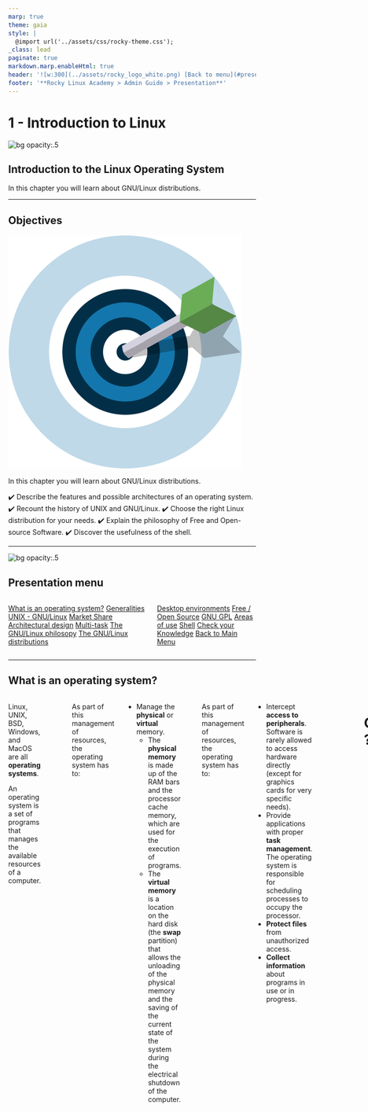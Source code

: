 ```yaml
---
marp: true
theme: gaia
style: |
  @import url('../assets/css/rocky-theme.css');
_class: lead
paginate: true
markdown.marp.enableHtml: true
header: '![w:300](../assets/rocky_logo_white.png) [Back to menu](#presentation-menu)'
footer: '**Rocky Linux Academy > Admin Guide > Presentation**'
---
```


# 1 - Introduction to Linux
<!-- markdownlint-disable MD024 -->
![bg opacity:.5](../assets/rocky_linux_logo.svg)

<div class="intro">

## Introduction to the Linux Operating System

</div>

In this chapter you will learn about GNU/Linux distributions.

---

## Objectives

<i class="fa-pull-right fa-4x">![w:200 opacity:50%](../assets/images/objectives.png)</i>

In this chapter you will learn about GNU/Linux distributions.

:heavy_check_mark: Describe the features and possible architectures of an operating system.
:heavy_check_mark: Recount the history of UNIX and GNU/Linux.
:heavy_check_mark: Choose the right Linux distribution for your needs.
:heavy_check_mark: Explain the philosophy of Free and Open-source Software.
:heavy_check_mark: Discover the usefulness of the shell.

---

![bg opacity:.5](../assets/rocky_linux_logo.svg)

<div class="plan_header">

## Presentation menu

<div class="columns plan">
<div>

[What is an operating system?](#what-is-an-operating-system)
[Generalities UNIX - GNU/Linux](#generalities-unix---gnulinux)
[Market Share](#market-share)
[Architectural design](#architectural-design)
[Multi-task](#multi-task)
[The GNU/Linux philosopy](#the-unixlinux-philosophy)
[The GNU/Linux distributions](#the-gnulinux-distributions)

</div>
<div>

[Desktop environments](#desktop-environments)
[Free / Open Source](#free--open-source)
[GNU GPL](#gnu-gpl)
[Areas of use](#areas-of-use)
[Shell](#shell)
[Check your Knowledge](#check-your-knowledge)
[Back to Main Menu](../)

</div>
</div>

---

## What is an operating system?

<div class="columns">
<div>

Linux, UNIX, BSD, Windows, and MacOS are all **operating systems**.

<div class="abstract">

<i class="fa abstract-icon fa-arrows-to-circle fa-pull-left fa-2x"></i>

An operating system is a set of programs that manages the available resources of a computer.

</div>
</div>
<div>

<i class="fa-pull-right">![w:380](./images/role-of-operating-system.png)</i>

</div>

---

As part of this management of resources, the operating system has to:

* Manage the **physical** or **virtual** memory.
  * The **physical memory** is made up of the RAM bars and the processor cache memory, which are used for the execution of programs.
  * The **virtual memory** is a location on the hard disk (the **swap** partition) that allows the unloading of the physical memory and the saving of the current state of the system during the electrical shutdown of the computer.

---

As part of this management of resources, the operating system has to:

* Intercept **access to peripherals**.
  Software is rarely allowed to access hardware directly (except for graphics cards for very specific needs).
* Provide applications with proper **task management**.
  The operating system is responsible for scheduling processes to occupy the processor.
* **Protect files** from unauthorized access.
* **Collect information** about programs in use or in progress.

---

![w:500](images/operating_system.png)

---
<br/>
<br/>
<br/>


# Questions ?


---

## Generalities UNIX - GNU/Linux

<i class="fa-pull-right">![w:500 opacity:50%](./images/gnu-linux.png)</i>

### History

---

#### UNIX

* **1964 — 1968**:
  MULTICS (MULTiplexed Information and Computing Service) is developed for MIT, Bell Labs (AT&T) and General Electric.

---

#### UNIX

* **1969 — 1971**: After the withdrawal of Bell (1969) and then General Electric from the project, two developers, Ken Thompson and Dennis Ritchie (joined later by Brian Kernighan), judging MULTICS to be too complex, begin development of UNIX (UNiplexed Information and Computing Service). While it was originally created in Assembly language, the creators of UNIX eventually develop the B language and then the C language (1971) and completely rewrite UNIX.

---

#### UNIX

<i class="fa-pull-right">![w:200](./images/unix-logo.svg)</i>

As it was developed in 1970, the reference (epoch) date for the start of time of UNIX/Linux systems is set at January 01, 1970.

The C language remains one of the most popular programming languages today. A low-level language, close to the hardware, it allows the adaptation of the operating system to any machine architecture having a C compiler.

---

#### UNIX

UNIX is an open and evolving operating system that has played a major role in the history of computing. It forms the basis for many other systems such as Linux, BSD, MacOS, and more.

UNIX is still relevant today (HP-UX, AIX, Solaris, etc.).

---

#### GNU Project

* **1984**: Richard Matthew Stallman launched the GNU (GNU's Not Unix) Project, which aims to establish a **free** and **open** Unix system, in which the more important tools are: gcc compiler, bash shell, Emacs editor and so on. GNU is a Unix-like operating system. The development of GNU, started in January 1984, is known as the GNU Project. Many of the programs in GNU are released under the auspices of the GNU Project; those we call GNU packages.

* **1990**: GNU's own kernel, the GNU Hurd, was started in 1990 (before Linux was started).

---

#### MINIX

* **1987**: Andrew S. Tanenbaum develops MINIX, a simplified UNIX, to teach operating systems in a simple way. Mr. Tanenbaum makes the source code of his operating system available.

---

#### Linux

* **1991**: A Finnish student, **Linus Torvalds**, creates an operating system that runs on his personal computer and names it Linux. He publishes his first version, called 0.02, on the Usenet discussion forum, and other developers help him improve his system. The term Linux is a play on words between the founder's first name, Linus, and UNIX.

---

#### Linux

* **1993**: The Debian distribution is created. Debian is a non-commercial, community-based distribution. Originally developed for use on servers, it is  well-suited for this role; however it is a universal system, usable on a personal computer as well. Debian forms the basis for many other distributions, such as Mint or Ubuntu.

---

#### Linux

* **1994**: The commercial distribution Red Hat is created by the company Red Hat, which is today the leading distributor of the GNU/Linux operating system. Red Hat supports the community version Fedora and until recently the free distribution CentOS.

---

#### Linux

* **1997**: The KDE desktop environment is created. It is based on the Qt component library and the C++ development language.

* **1999**: The GNOME desktop environment is created. It is based on the GTK+ component library.

---

#### Linux

* **2002**: The Arch distribution is created. Its distinctive is that it offers rolling release (continuous update).

* **2004**: Ubuntu is created by the Canonical company (Mark Shuttleworth). It is based on Debian but includes free and proprietary software.

* **2021**: Rocky Linux is created, based on Red Hat distribution.

---

#### Linux

<i class="fa fa-quote-left fa-3x fa-pull-left"></i> Dispute over the name: Although people are accustomed to calling the Linux operating system verbally "Linux",  Linux is strictly a kernel. We must not forget the development and contribution of the GNU project to the open source cause, so I prefer to call it the GNU/Linux operating system.

---

### Market share

<!--
TODO: graphics with market share for servers and pc.
-->

<i class="fa-pull-right">![w:200 opacity:50%](./images/market-share.png) </i>

Despite its prevalence, Linux remains relatively unknown by the general public. Linux is hidden within **smartphones**, **televisions**, **internet boxes**, etc. Almost **70% of the websites** in the world are hosted on a Linux or UNIX server!

Linux equips about **3% of personal computers** but more than **82% of smartphones**. The **Android** operating system, for example, uses a Linux kernel.

---
<!-- TODO: review those stats -->

### Market share

Linux equips 100% of the top 500 supercomputers since 2018. A supercomputer is a computer designed to achieve the highest possible performance with the techniques known at the time of its design, especially with regard to computing speed.

---

### Architectural design

<i class="fa-pull-right">![w:150](./images/arch_design.png)</i>

* The **kernel** is the first software component.
  * It is the heart of the Linux system.
  * It manages the hardware resources of the system.
  * The other software components must go through it to access the hardware.

---

### Architectural design

<i class="fa-pull-right">![w:150 opacity:50%](./images/shell.png)</i>

* The **shell** is a utility that interprets user commands and ensures their execution.
  * Main shells: Bourne shell, C shell, Korn shell and Bourne-Again shell (bash).

---

### Architectural design

<i class="fa-pull-right">![w:150 opacity:50%](./images/applications.png)</i>

* **Applications** are user programs including but not limited to:
  * Internet browsers
  * Word processors
  * Spreadsheets

---

### Multi-task

<i class="fa-pull-right">![w:150 opacity:50%](./images/task.png)</i>

Linux belongs to the family of time-sharing operating systems. It divides processing time between several programs, switching from one to another in a transparent way for the user. This implies:

* Simultaneous execution of several programs.
* Distribution of CPU time by the scheduler.
* Reduction of problems caused by a failed application.
* Reduced performance in the event of too many programs running.

---

### Multi-user

<i class="fa-pull-right">![w:150 opacity:50%](./images/user.png)</i>

The purpose of MULTICS was to allow several users to work from several terminals (screen and keyboard) from a single computer (very expensive at the time). Linux, inspired by this operating system, kept this ability to work with several users simultaneously and independently, each one having their own user account with memory space and access rights to files and software.

---

### Multi-processor

<i class="fa-pull-right">![w:150 opacity:50%](./images/processor.png)</i>

Linux is able to work with multi-processor computers or with multi-core processors.

---

### Multi-platform

<div class="columns">
<div>

Linux is written in a high-level language that can be adapted to different types of platforms during compilation. This allows it to run on:

</div>
<div>

* Home computers (PC and laptop)
* Servers (data and applications)
* Portable computers (smartphones and tablets)

</div>
</div>

---

### Multi-platform

<div class="columns">
<div>

Linux is written in a high-level language that can be adapted to different types of platforms during compilation. This allows it to run on:

</div>
<div>

* Embedded systems (car computers)
* Active network elements (routers and switches)
* Household appliances (TVs and refrigerators)

</div>
</div>

---

### Open

<i class="fa-pull-right">![w:200 opacity:50%](./images/open.png)</i>

Linux is based on recognized standards such as [POSIX](http://en.wikipedia.org/wiki/POSIX), [TCP/IP](https://en.wikipedia.org/wiki/Internet_protocol_suite), [NFS](https://en.wikipedia.org/wiki/Network_File_System), and [Samba](https://en.wikipedia.org/wiki/Samba_(software)), which allow it to share data and services with other application systems.

---

### The UNIX/Linux Philosophy

<div class="columns">
<div>

* Treat everything as a file.
* Value portability.
* Do one thing and do it well.
* KISS: Keep It Simple Stupid.

</div>
<div>

<i class="fa-pull-right">![w:200 opacity:50%](./images/philosopy.png)</i>

</div>
</div>

---

### The UNIX/Linux Philosophy

<div class="columns">
<div>

* "UNIX is basically a simple operating system, but you have to be a genius to understand the simplicity." (**Dennis Ritchie**)
* "Unix is user-friendly. It just isn't promiscuous about which users it's friendly with." (**Steven King**)

</div>
<div>

<i class="fa-pull-right">![w:200 opacity:50%](./images/philosopy.png)</i>

</div>
</div>

---

### The GNU/Linux distributions

<i class="fa-pull-left fa-border">![w:200 opacity:50%](./images/distributions.png)</i>

A Linux distribution is a **consistent set of software** assembled around the Linux kernel, ready to be installed along with the necessary components to manage itself (installation, removal, configuration). There are **associative** or **community** distributions (Debian, Rocky) and **commercial** distributions (Red Hat, Ubuntu).

---

### The GNU/Linux distributions

<i class="fa-pull-left fa-border">![w:200 opacity:50%](./images/distributions.png)</i>

Each distribution offers one or more **desktop environments**, and provides a set of pre-installed software and a library of additional software. Configuration options (kernel or services options for example) are specific to each distribution.

This principle allows distributions to be geared to **beginners** (Ubuntu, Linux Mint...) or fully customizable for **advanced users** (Gentoo, Arch);  distributions can also be more adept with **servers** (Debian, Red Hat) or **workstations** (Fedora).

---

### Desktop environments

<i class="fa-pull-left fa-border">![w:200 opacity:50%](./images/desktop.png)</i>

There are many graphic environments such as **GNOME**, **KDE**, **LXDE**, **XFCE**, etc. There is something for everyone, and their **ergonomics** hold their own against Microsoft or Apple systems.

---

### Desktop environments

<i class="fa-pull-left fa-border">![w:200 opacity:50%](./images/desktop.png)</i>

So why is there so little enthusiasm for Linux, when this system is practically **virus free**? Could it be because so many editors (Adobe) and manufacturers (Nvidia) do not play the free game and do not provide a version of their software or **drivers** for GNU/Linux? Perhaps it's fear of change, or the difficulty of finding where to buy a Linux computer, or too few games distributed under Linux. That last excuse at least shouldn't be true for long, with the advent of the game engine Steam for Linux.

---

### Desktop environments

<i class="fa-pull-left fa-border">![w:200 opacity:50%](./images/gnome.png)</i>

The **GNOME 3** desktop environment no longer uses the concept of desktop but that of GNOME Shell (not to be confused with the command line shell). It serves as a desktop, a dashboard, a notification area and a window selector. The GNOME desktop environment is based on the **GTK+** component library.

---

### Desktop environments

![w:768](./images/01-presentation-gnome.png)

---

### Desktop environments

<i class="fa-pull-left fa-border">![w:200 opacity:50%](./images/kde.png)</i>

The **KDE** desktop environment is based on the **Qt** component library. It is traditionally recommended for users familiar with a Windows environment.

---

### Desktop environments

![w:650](./images/01-presentation-kde.png)

---

### Free / Open Source

<i class="fa-pull-right fa-border">![w:200 opacity:50%](./images/free.png)</i>

A user of a Microsoft or Mac operating system must purchase a license to use the operating system. This license has a cost, although it is usually transparent (the price of the license is included in the price of the computer).

In the **GNU/Linux** world, the Free Software movement provides mostly free distributions.

**Free** does not mean free!

---

### Free / Open Source

<i class="fa-pull-right fa-border">![w:200 opacity:50%](./images/free.png)</i>

**Open Source**: the source code is available, so it is possible to consult and modify it under certain conditions.

A free software is necessarily open-source, but the opposite is not true since open-source software is distinct from the freedom offered by the GPL license.

---

### GNU GPL

#### (GNU General Public License)

The **GPL** guarantees the author of a software its intellectual property, but allows modification, redistribution or resale of software by third parties, provided that the source code is included with the software. The GPL is the license that came out of the **GNU** (GNU is Not UNIX) project, which was instrumental in creating Linux.

---

### GNU GPL

It implies:

* The freedom to run the program, for any purpose.
* The freedom to study how the program works and adapt it to your needs.
* The freedom to redistribute copies.
* The freedom to improve the program, and publish those improvements for the benefit of the whole community.

---

### GNU GPL

On the other hand, even products licensed under the GPL can have a cost. This is not for the product itself, but the **guarantee that a team of developers will continue to work on it to make it evolve and troubleshoot errors, or even provide support to users**.

---

### Areas of use

<div class="columns">
<div>

A Linux distribution excels for:

<i class="fa-pull-left">![w:300 opacity:50%](./images/server.png)</i>

</div>
<div>

* **Servers**: HTTP, email, groupware, file sharing, etc.
* **Security**: Gateway, firewall, router, proxy, etc.
* **Central computers**: Banks, insurance, industry, etc.
* **Embedded systems**: Routers, Internet boxes, SmartTVs, etc.

</div>
</div>

---

### Areas of use

Linux is a suitable choice for hosting databases or websites, or as a mail server, DNS or firewall. In short, Linux can do just about anything, which explains the quantity of specific distributions.

---

### Shell

#### Generalities

<i class="fa-pull-right">![w:300 opacity:50%](./images/terminal.png)</i>

The **shell**, known as _command interface_, allows users to send commands to the operating system. It is less visible today since the implementation of graphical interfaces, but remains a privileged means on Linux systems which do not all have graphical interfaces and whose services do not always have a setting interface.

---

### Shell

<i class="fa-pull-right">![w:300 opacity:50%](./images/terminal.png)</i>

It offers a real programming language including classical structures (loops, alternatives) and common constituents (variables, passing of parameters, and sub-programs). It allows the creation of scripts to automate certain actions (backups, creation of users, system monitoring, etc.).

---

### Shell

<div class="columns">
<div>

There are several types of shells available and configurable on a platform or according to the user's preference. A few examples include:

</div>
<div>

* sh, the POSIX standard shell
* csh, command-oriented shell in C
* bash, Bourne-Again Shell, Linux shell

</div>
</div>

---

#### Shell Functionalities

* Command execution (checks the command given and executes it).
* Input/Output redirection (returns data to a file instead of writing it on the screen).
* Connection process (manages the user's connection).
* Interpreted programming language (allowing the creation of scripts).
* Environment variables (access to information specific to the system during operation).

---

### Shell Principle

![h:400](./images/shell-principle.png)

---

#### Check your Knowledge

:heavy_check_mark: An operating system is a set of programs for managing the available resources of a computer:

[ ] True
[ ] False

---

#### Check your Knowledge

:heavy_check_mark: The operating system is necessary to:

[ ] Manage physical and virtual memory
[ ] Allow direct access to peripherals
[ ] Subcontract the management of tasks to the processor
[ ] Collect information about the programs used or in use

---

#### Check your Knowledge

:heavy_check_mark: Among these personalities, which ones participated in the development of UNIX:

[ ] Linus Torvalds
[ ] Ken Thompson
[ ] Lionel Richie
[ ] Brian Kernighan
[ ] Andrew Stuart Tanenbaum

---

#### Check your Knowledge

:heavy_check_mark: The original nationality of Linus Torvalds, creator of the Linux kernel, is:

[ ] Swedish
[ ] Finnish
[ ] Norwegian
[ ] Flemish
[ ] French  

---

#### Check your Knowledge

:heavy_check_mark: Which of the following distributions is the oldest:

[ ] Debian
[ ] Slackware
[ ] Red Hat
[ ] Arch

---

#### Check your Knowledge

:heavy_check_mark: Is the Linux kernel:

[ ] Multi-tasking
[ ] Multi-user
[ ] Multi-processor
[ ] Multi-core
[ ] Cross-platform
[ ] Op

---

#### Check your Knowledge

:heavy_check_mark: Is free software necessarily open-source?

[ ] True
[ ] False

---

#### Check your Knowledge

:heavy_check_mark: Is open-source software necessarily free?

[ ] True
[ ] False

---

#### Check your Knowledge

:heavy_check_mark: Which of the following is not a shell:

[ ] Jason
[ ] Jason-Bourne shell (jbsh)
[ ] Bourne-Again shell (bash)
[ ] C shell (csh)
[ ] Korn shell (ksh)

---
<br/>
<br/>
<br/>


# Questions ?

<br />
<br />
<br />

<i class="button">[Next Chapter](./02-installation.html)</i>
